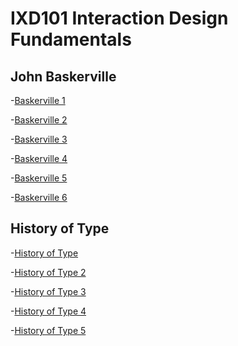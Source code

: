 IXD101 Interaction Design Fundamentals
======================================

John Baskerville
----------------

-[Baskerville 1]( https://ethanmcgonigle.github.io/John-Baskerville/baskerville1.html)

-[Baskerville 2]( https://ethanmcgonigle.github.io/John-Baskerville/baskerville2.html)

-[Baskerville 3]( https://ethanmcgonigle.github.io/John-Baskerville/baskerville3.html)

-[Baskerville 4]( https://ethanmcgonigle.github.io/John-Baskerville/baskerville4.html)

-[Baskerville 5]( https://ethanmcgonigle.github.io/John-Baskerville/baskerville5.html)

-[Baskerville 6]( https://ethanmcgonigle.github.io/John-Baskerville/baskerville6.html)



History of Type
----------------

-[History of Type]( https://ethanmcgonigle.github.io/John-Baskerville/thehistoryoftype.html)

-[History of Type 2]( https://ethanmcgonigle.github.io/John-Baskerville/thehistoryoftype-version2.html)

-[History of Type 3]( https://ethanmcgonigle.github.io/John-Baskerville/thehistoryoftype-version3.html)

-[History of Type 4]( https://ethanmcgonigle.github.io/John-Baskerville/thehistoryoftype-version4.html)

-[History of Type 5]( https://ethanmcgonigle.github.io/John-Baskerville/thehistoryoftype-version5.html)